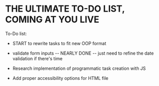# THE ULTIMATE TO-DO LIST, COMING AT YOU LIVE



To-Do list:

- START to rewrite tasks to fit new OOP format

- validate form inputs -- NEARLY DONE -- just need to refine the date validation if there's time

- Research implementation of programmatic task creation with JS

- Add proper accessibility options for HTML file
